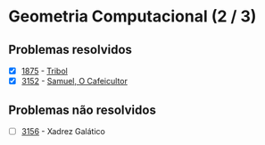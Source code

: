 # Geometria Computacional (2 / 3)



## Problemas resolvidos

- [x]  [1875](https://www.beecrowd.com.br/repository/UOJ_1875.html) - [Tribol](https://github.com/potigol/beecrowd/blob/master/src/1800/1875.poti)
- [x]  [3152](https://www.beecrowd.com.br/repository/UOJ_3152.html) - [Samuel, O Cafeicultor](https://github.com/potigol/beecrowd/blob/master/src/3100/3152.poti)

## Problemas não resolvidos

- [ ]  [3156](https://www.beecrowd.com.br/repository/UOJ_3156.html) - Xadrez Galático